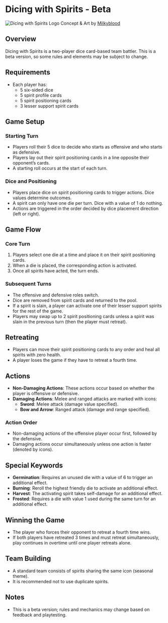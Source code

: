 # Dicing with Spirits - Beta

![Dicing with Spirits Logo](https://img.itch.zone/aW1nLzE4MDQxODI3LnBuZw==/original/l6oy0u.png)
Concept & Art by [Milkyblood](https://x.com/Master_eh)

## Overview

Dicing with Spirits is a two-player dice card-based team battler. This is a beta version, so some rules and elements may be subject to change.

## Requirements

-   Each player has:
    -   5 six-sided dice
    -   5 spirit profile cards
    -   5 spirit positioning cards
    -   3 lesser support spirit cards

## Game Setup

### Starting Turn

-   Players roll their 5 dice to decide who starts as offensive and who starts as defensive.
-   Players lay out their spirit positioning cards in a line opposite their opponent’s cards.
-   A starting roll occurs at the start of each turn.

### Dice and Positioning

-   Players place dice on spirit positioning cards to trigger actions. Dice values determine outcomes.
-   A spirit can only have one die per turn. Dice with a value of 1 do nothing.
-   Actions are triggered in the order decided by dice placement direction (left or right).

## Game Flow

### Core Turn

1. Players select one die at a time and place it on their spirit positioning cards.
2. When a die is placed, the corresponding action is activated.
3. Once all spirits have acted, the turn ends.

### Subsequent Turns

-   The offensive and defensive roles switch.
-   Dice are removed from spirit cards and returned to the pool.
-   If a spirit is slain, a player can activate one of their lesser support spirits for the rest of the game.
-   Players may swap up to 2 spirit positioning cards unless a spirit was slain in the previous turn (then the player must retreat).

## Retreating

-   Players can move their spirit positioning cards to any order and heal all spirits with zero health.
-   A player loses the game if they have to retreat a fourth time.

## Actions

-   **Non-Damaging Actions**: These actions occur based on whether the player is offensive or defensive.
-   **Damaging Actions**: Melee and ranged attacks are marked with icons:
    -   **Sword**: Melee attack (damage value specified).
    -   **Bow and Arrow**: Ranged attack (damage and range specified).

### Action Order

-   Non-damaging actions of the offensive player occur first, followed by the defensive.
-   Damaging actions occur simultaneously unless one action is faster (denoted by icons).

## Special Keywords

-   **Germination**: Requires an unused die with a value of 6 to trigger an additional effect.
-   **Burning**: Reroll the highest friendly die to activate an additional effect.
-   **Harvest**: The activating spirit takes self-damage for an additional effect.
-   **Frosted**: Requires a die with value 1 used during the same turn for an additional effect.

## Winning the Game

-   The player who forces their opponent to retreat a fourth time wins.
-   If both players have retreated 3 times and must retreat simultaneously, play continues in overtime until one player retreats alone.

## Team Building

-   A standard team consists of spirits sharing the same icon (seasonal theme).
-   It is recommended not to use duplicate spirits.

## Notes

-   This is a beta version; rules and mechanics may change based on feedback and playtesting.
